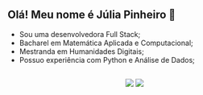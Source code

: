 ## Olá! Meu nome é Júlia Pinheiro 👋

- Sou uma desenvolvedora Full Stack;
- Bacharel em Matemática Aplicada e Computacional;
- Mestranda em Humanidades Digitais;
- Possuo experiência com Python e Análise de Dados;
 
##
  
<div align="center">
  <a href="https://instagram.com/juliajgp" target="_blank"><img src="https://img.shields.io/badge/-Instagram-%23E4405F?style=for-the-badge&logo=instagram&logoColor=white" target="_blank"></a>
<a href=https://www.linkedin.com/in/julia-gomes-pinheiro/" target="_blank"><img src="https://img.shields.io/badge/-LinkedIn-%230077B5?style=for-the-badge&logo=linkedin&logoColor=white" target="_blank"></a>
 
##
  
